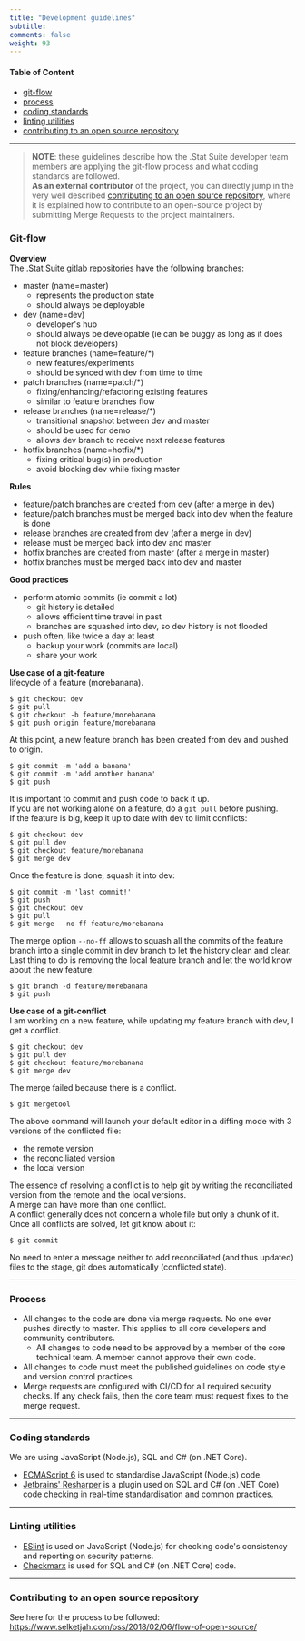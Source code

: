 ```yaml
---
title: "Development guidelines"
subtitle: 
comments: false
weight: 93
---
```


#### Table of Content
- [git-flow](#git-flow)
- [process](#process)
- [coding standards](#coding-standards)
- [linting utilities](#linting-utilities)
- [contributing to an open source repository](#contributing-to-an-open-source-repository)

---

> **NOTE**: these guidelines describe how the .Stat Suite developer team members are applying the git-flow process and what coding standards are followed. <br>
**As an external contributor** of the project, you can directly jump in the very well described [contributing to an open source repository](https://www.selketjah.com/oss/2018/02/06/flow-of-open-source/), where it is explained how to contribute to an open-source project by submitting Merge Requests to the project maintainers.

### Git-flow

**Overview** <br>
The [.Stat Suite gitlab repositories](https://gitlab.com/sis-cc/.stat-suite) have the following branches:

- master (name=master)
    - represents the production state
    - should always be deployable
- dev (name=dev)
    - developer's hub
    - should always be developable (ie can be buggy as long as it does not block developers)
- feature branches (name=feature/*)
    - new features/experiments
    - should be synced with dev from time to time
- patch branches (name=patch/*)
    - fixing/enhancing/refactoring existing features
    - similar to feature branches flow
- release branches (name=release/*)
    - transitional snapshot between dev and master
    - should be used for demo
    - allows dev branch to receive next release features
- hotfix branches (name=hotfix/*)
    - fixing critical bug(s) in production
    - avoid blocking dev while fixing master

**Rules**<br>

- feature/patch branches are created from dev (after a merge in dev) <br>
- feature/patch branches must be merged back into dev when the feature is done <br>
- release branches are created from dev (after a merge in dev) <br>
- release must be merged back into dev and master <br>
- hotfix branches are created from master (after a merge in master) <br>
- hotfix branches must be merged back into dev and master <br>

**Good practices**<br>

- perform atomic commits (ie commit a lot) <br>
    - git history is detailed <br>
    - allows efficient time travel in past <br>
    - branches are squashed into dev, so dev history is not flooded <br>
- push often, like twice a day at least <br>
    - backup your work (commits are local) <br>
    - share your work <br>

**Use case of a git-feature**<br>
lifecycle of a feature (morebanana).<br>

```
$ git checkout dev
$ git pull
$ git checkout -b feature/morebanana
$ git push origin feature/morebanana
```
At this point, a new feature branch has been created from dev and pushed to origin.
```
$ git commit -m 'add a banana'
$ git commit -m 'add another banana'
$ git push
```
It is important to commit and push code to back it up.  
If you are not working alone on a feature, do a `git pull` before pushing.  
If the feature is big, keep it up to date with dev to limit conflicts:
```
$ git checkout dev
$ git pull dev
$ git checkout feature/morebanana
$ git merge dev
```
Once the feature is done, squash it into dev:
```
$ git commit -m 'last commit!'
$ git push
$ git checkout dev
$ git pull
$ git merge --no-ff feature/morebanana
```
The merge option `--no-ff` allows to squash all the commits of the feature branch into a single commit in dev branch to let the history clean and clear.   
Last thing to do is removing the local feature branch and let the world know about the new feature:
```
$ git branch -d feature/morebanana
$ git push
```

**Use case of a git-conflict**<br>
I am working on a new feature, while updating my feature branch with dev, I get a conflict.<br>

```
$ git checkout dev
$ git pull dev
$ git checkout feature/morebanana
$ git merge dev
```
The merge failed because there is a conflict.<br>
```
$ git mergetool
```
The above command will launch your default editor in a diffing mode with 3 versions of the conflicted file:

- the remote version
- the reconciliated version
- the local version

The essence of resolving a conflict is to help git by writing the reconciliated version from the remote and the local versions.<br>
A merge can have more than one conflict. <br>
A conflict generally does not concern a whole file but only a chunk of it.<br>
Once all conflicts are solved, let git know about it:
```
$ git commit
```
No need to enter a message neither to add reconciliated (and thus updated) files to the stage, git does automatically (conflicted state).

---

### Process

- All changes to the code are done via merge requests. No one ever pushes directly to master. This applies to all core developers and community contributors.
    - All changes to code need to be approved by a member of the core technical team. A member cannot approve their own code.
- All changes to code must meet the published guidelines on code style and version control practices.
- Merge requests are configured with CI/CD for all required security checks. If any check fails, then the core team must request fixes to the merge request. 

---

### Coding standards

We are using JavaScript (Node.js), SQL and C# (on .NET Core).<br>

- [ECMAScript 6](https://en.wikipedia.org/wiki/ECMAScript#6th_Edition_-_ECMAScript_2015) is used to standardise JavaScript (Node.js) code.
- [Jetbrains' Resharper](https://www.jetbrains.com/resharper/features/code_analysis.html) is a plugin used on SQL and C# (on .NET Core) code checking in real-time standardisation and common practices.

---

### Linting utilities

- [ESlint](https://eslint.org/) is used on JavaScript (Node.js) for checking code's consistency and reporting on security patterns.<br>
- [Checkmarx](https://www.checkmarx.com/) is used for SQL and C# (on .NET Core) code.

---

### Contributing to an open source repository

See here for the process to be followed: https://www.selketjah.com/oss/2018/02/06/flow-of-open-source/

